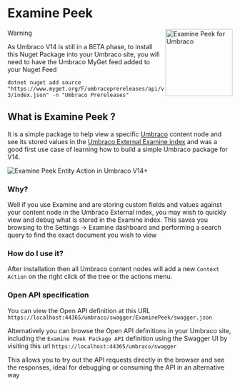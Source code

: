 # Examine Peek 

<img src="https://raw.githubusercontent.com/warrenbuckley/Examine-Peek/main/.github/ExaminePeek.Icon.png" alt="Examine Peek for Umbraco" height="150" align="right">

> [!WARNING]
> As Umbraco V14 is still in a BETA phase, to install this Nuget Package into your Umbraco site, you will need to have the Umbraco MyGet feed added to your Nuget Feed
>
> `dotnet nuget add source "https://www.myget.org/F/umbracoprereleases/api/v3/index.json" -n "Umbraco Prereleases"`


## What is Examine Peek ?
It is a simple package to help view a specific [Umbraco](https://docs.umbraco.com/) content node and see its stored values in the [Umbraco External Examine index](https://docs.umbraco.com/umbraco-cms/reference/searching/examine) and was a good first use case of learning how to build a simple Umbraco package for V14.

![Examine Peek Entity Action in Umbraco V14+](https://raw.githubusercontent.com/warrenbuckley/Examine-Peek/main/.github/ExaminePeek.Screenshot.png)

### Why?
Well if you use Examine and are storing custom fields and values against your content node in the Umbraco External index, you may wish to quickly view and debug what is stored in the Examine index.
This saves you browsing to the Settings -> Examine dashboard and performing a search query to find the exact document you wish to view

### How do I use it?
After installation then all Umbraco content nodes will add a new `Context Action` on the right click of the tree or the actions menu.

### Open API specification
You can view the Open API definition at this URL `https://localhost:44365/umbraco/swagger/ExaminePeek/swagger.json`

Alternatively you can browse the Open API definitions in your Umbraco site, including the `Examine Peek Package API` definition using the Swagger UI by visiting this url `https://localhost:44365/umbraco/swagger`

This allows you to try out the API requests directly in the browser and see the responses, ideal for debugging or consuming the API in an alternative way

